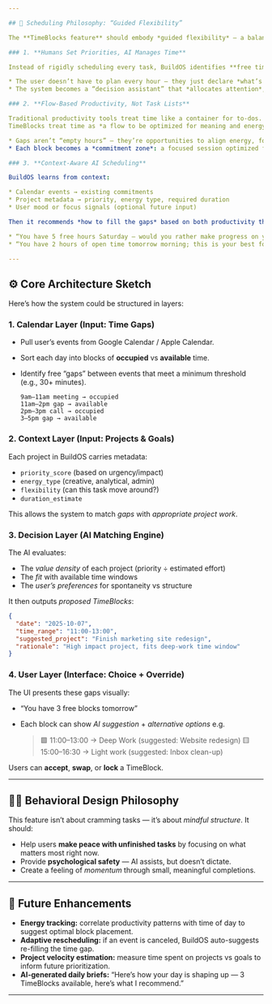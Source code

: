 ```yaml
---

## 🧭 Scheduling Philosophy: “Guided Flexibility”

The **TimeBlocks feature** should embody *guided flexibility* — a balance between automation and user agency.

### 1. **Humans Set Priorities, AI Manages Time**

Instead of rigidly scheduling every task, BuildOS identifies **free time gaps** in a user’s calendar, then intelligently suggests *what to do* in those spaces.

* The user doesn’t have to plan every hour — they just declare *what’s important right now*.
* The system becomes a “decision assistant” that *allocates attention*, not just time.

### 2. **Flow-Based Productivity, Not Task Lists**

Traditional productivity tools treat time like a container for to-dos.
TimeBlocks treat time as *a flow to be optimized for meaning and energy*.

* Gaps aren’t “empty hours” — they’re opportunities to align energy, focus, and goals.
* Each block becomes a *commitment zone*: a focused session optimized for one cognitive mode (deep work, light admin, creative, social).

### 3. **Context-Aware AI Scheduling**

BuildOS learns from context:

* Calendar events → existing commitments
* Project metadata → priority, energy type, required duration
* User mood or focus signals (optional future input)

Then it recommends *how to fill the gaps* based on both productivity theory and the user’s intent:

* “You have 5 free hours Saturday — would you rather make progress on your book or your fitness project?”
* “You have 2 hours of open time tomorrow morning; this is your best focus window for deep work.”

---
```


## ⚙️ Core Architecture Sketch

Here’s how the system could be structured in layers:

### 1. **Calendar Layer (Input: Time Gaps)**

- Pull user’s events from Google Calendar / Apple Calendar.
- Sort each day into blocks of **occupied** vs **available** time.
- Identify free “gaps” between events that meet a minimum threshold (e.g., 30+ minutes).

  ```text
  9am–11am meeting → occupied
  11am–2pm gap → available
  2pm–3pm call → occupied
  3–5pm gap → available
  ```

### 2. **Context Layer (Input: Projects & Goals)**

Each project in BuildOS carries metadata:

- `priority_score` (based on urgency/impact)
- `energy_type` (creative, analytical, admin)
- `flexibility` (can this task move around?)
- `duration_estimate`

This allows the system to match _gaps_ with _appropriate project work_.

### 3. **Decision Layer (AI Matching Engine)**

The AI evaluates:

- The _value density_ of each project (priority ÷ estimated effort)
- The _fit_ with available time windows
- The _user’s preferences_ for spontaneity vs structure

It then outputs _proposed TimeBlocks_:

```json
{
  "date": "2025-10-07",
  "time_range": "11:00-13:00",
  "suggested_project": "Finish marketing site redesign",
  "rationale": "High impact project, fits deep-work time window"
}
```

### 4. **User Layer (Interface: Choice + Override)**

The UI presents these gaps visually:

- “You have 3 free blocks tomorrow”
- Each block can show _AI suggestion_ + _alternative options_
  e.g.

  > 🟩 11:00–13:00 → Deep Work (suggested: Website redesign)
  > 🟨 15:00–16:30 → Light work (suggested: Inbox clean-up)

Users can **accept**, **swap**, or **lock** a TimeBlock.

---

## 🧘‍♂️ Behavioral Design Philosophy

This feature isn’t about cramming tasks — it’s about _mindful structure_.
It should:

- Help users **make peace with unfinished tasks** by focusing on what matters most right now.
- Provide **psychological safety** — AI assists, but doesn’t dictate.
- Create a feeling of _momentum_ through small, meaningful completions.

---

## 🔮 Future Enhancements

- **Energy tracking:** correlate productivity patterns with time of day to suggest optimal block placement.
- **Adaptive rescheduling:** if an event is canceled, BuildOS auto-suggests re-filling the time gap.
- **Project velocity estimation:** measure time spent on projects vs goals to inform future prioritization.
- **AI-generated daily briefs:** “Here’s how your day is shaping up — 3 TimeBlocks available, here’s what I recommend.”

---
